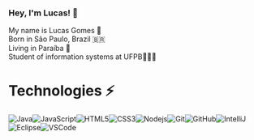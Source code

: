 ### Hey, I'm Lucas! 👋

My name is Lucas Gomes 🚀
</br>
Born in São Paulo, Brazil 🇧🇷 
</br>
Living in Paraíba 📌
</br>
Student of information systems at UFPB👨🏻‍💻
</br>




# Technologies ⚡
![Java](https://img.shields.io/badge/-Java-007396?style=flat-square&logo=java)![JavaScript](https://img.shields.io/badge/-JavaScript-black?style=flat-square&logo=javascript)![HTML5](https://img.shields.io/badge/-HTML5-E34F26?style=flat-square&logo=html5&logoColor=white)![CSS3](https://img.shields.io/badge/-CSS3-1572B6?style=flat-square&logo=css3)![Nodejs](https://img.shields.io/badge/-Nodejs-339933?style=flat-square&logo=Node.js&logoColor=white)![Git](https://img.shields.io/badge/-Git-black?style=flat-square&logo=git)![GitHub](https://img.shields.io/badge/-GitHub-181717?style=flat-square&logo=github)![IntelliJ](https://img.shields.io/badge/-IntelliJ%20IDEA-black?style=flat-square&logo=intellij-idea&logoColor=white)![Eclipse](https://img.shields.io/badge/-Eclipse-2C2255?style=flat-square&logo=eclipse&logoColor=white)![VSCode](https://img.shields.io/badge/-VSCode-007ACC?style=flat-square&logo=visual-studio-code&logoColor=white)
